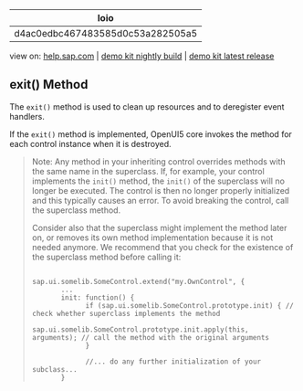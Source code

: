 | loio |
| -----|
| d4ac0edbc467483585d0c53a282505a5 |

<div id="loio">

view on: [help.sap.com](https://help.sap.com/viewer/DRAFT/3237636b137e43519a20ad5513c49ccb/latest/en-US/d4ac0edbc467483585d0c53a282505a5.html) | [demo kit nightly build](https://openui5nightly.hana.ondemand.com/#/topic/d4ac0edbc467483585d0c53a282505a5) | [demo kit latest release](https://openui5.hana.ondemand.com/#/topic/d4ac0edbc467483585d0c53a282505a5)</div>
<!-- loiod4ac0edbc467483585d0c53a282505a5 -->

## exit\(\) Method

The `exit()` method is used to clean up resources and to deregister event handlers.

If the `exit()` method is implemented, OpenUI5 core invokes the method for each control instance when it is destroyed.

> Note:
> Any method in your inheriting control overrides methods with the same name in the superclass. If, for example, your control implements the `init()` method, the `init()` of the superclass will no longer be executed. The control is then no longer properly initialized and this typically causes an error. To avoid breaking the control, call the superclass method.
> 
> Consider also that the superclass might implement the method later on, or removes its own method implementation because it is not needed anymore. We recommend that you check for the existence of the superclass method before calling it:
> 
> ```lang-js
> 
> sap.ui.somelib.SomeControl.extend("my.OwnControl", {
>        ...
>        init: function() {
>              if (sap.ui.somelib.SomeControl.prototype.init) { // check whether superclass implements the method
>                     sap.ui.somelib.SomeControl.prototype.init.apply(this, arguments); // call the method with the original arguments
>              }
> 
>              //... do any further initialization of your subclass... 
>        } 
> ```
> 
> 

